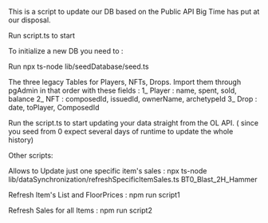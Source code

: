 This is a script to update our DB based on the Public API Big Time has put at our disposal.

Run script.ts to start


To initialize a new DB you need to :

Run npx ts-node lib/seedDatabase/seed.ts

The three legacy Tables for Players, NFTs, Drops.
Import them through pgAdmin in that order with these fields : 
1_ Player : name, spent, sold, balance 
2_ NFT : composedId, issuedId, ownerName, archetypeId 
3_ Drop : date, toPlayer, ComposedId

Run the script.ts to start updating your data straight from the OL API. ( since you seed from 0 expect several days of runtime to update the whole history)


Other scripts:

Allows to Update just one specific item's sales : 
npx ts-node lib/dataSynchronization/refreshSpecificItemSales.ts BT0_Blast_2H_Hammer

Refresh Item's List and FloorPrices : 
npm run script1

Refresh Sales for all Items :
npm run script2
